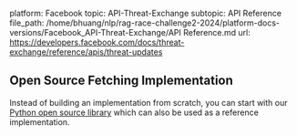 platform: Facebook
topic: API-Threat-Exchange
subtopic: API Reference
file_path: /home/bhuang/nlp/rag-race-challenge2-2024/platform-docs-versions/Facebook_API-Threat-Exchange/API Reference.md
url: https://developers.facebook.com/docs/threat-exchange/reference/apis/threat-updates

## Open Source Fetching Implementation

Instead of building an implementation from scratch, you can start with our [Python open source library](https://l.facebook.com/l.php?u=https%3A%2F%2Fgithub.com%2Ffacebook%2FThreatExchange%2Ftree%2Fmain%2Fpython-threatexchange&h=AT2hFzixP44E9iAnlEcOBsQduoskiMM7srQI-MZ1FNo6yX4-RNaxjZOAK9hGke0BE4weC0MJQIquQwy1VNglxq-f8y_Efcx7PfD5DGCFgmBDToFuPVp02wkBRm9X4M6W7phH0-MnwLK64qCT) which can also be used as a reference implementation.